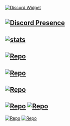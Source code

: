 [![Discord Widget](https://discord.com/api/guilds/744769532513615922/widget.png?style=banner2)](https://discord.gg/Wm8WqCSCUX)

[![Discord Presence](https://lanyard.cnrad.dev/api/744768007892500481?theme=light&bg=80f6ff&borderRadius=40px)](https://discord.com/users/744768007892500481)
---

<!--
static percentage vars per language
https://github.com/anuraghazra/github-readme-stats?tab=readme-ov-file#hide-progress-bars
-->
<!--
Themes
https://github.com/anuraghazra/github-readme-stats/blob/master/themes/README.md
-->
[![stats](https://github-readme-stats.vercel.app/api/top-langs/?username=Mikk155&layout=donut&theme=midnight-purple&hide=rescript,c,actionscript,batchfile,shell,cmake,makefile,awk,html)](https://github.com/anuraghazra/github-readme-stats)
---
[![Repo](https://github-readme-stats.vercel.app/api/pin/?username=Mikk155&repo=limitlesspotential-sdk&theme=midnight-purple)](https://github.com/Mikk155/limitlesspotential-sdk)
---
[![Repo](https://github-readme-stats.vercel.app/api/pin/?username=Mikk155&repo=Sven-Co-op&theme=midnight-purple)](https://github.com/Mikk155/Sven-Co-op)
---
<!--
[![Repo](https://github-readme-stats.vercel.app/api/pin/?username=Mikk155&repo=discord-bot2)](https://github.com/Mikk155/discord-bot2)
-->
[![Repo](https://github-readme-stats.vercel.app/api/pin/?username=Mikk155&repo=discord-bot&theme=midnight-purple)](https://github.com/Mikk155/discord-bot)
---
[![Repo](https://github-readme-stats.vercel.app/api/pin/?username=Mikk155&repo=youtube-music2&theme=midnight-purple)](https://github.com/Mikk155/youtube-music2)
[![Repo](https://github-readme-stats.vercel.app/api/pin/?username=Mikk155&repo=youtube-music&theme=midnight-purple)](https://github.com/Mikk155/youtube-music)
---
[![Repo](https://github-readme-stats.vercel.app/api/pin/?username=Mikk155&repo=Discord-Rich-Presence-Dynamic2&theme=midnight-purple)](https://github.com/Mikk155/Discord-Rich-Presence-Dynamic2)
[![Repo](https://github-readme-stats.vercel.app/api/pin/?username=Mikk155&repo=Discord-Rich-Presence-Dynamic&theme=midnight-purple)](https://github.com/Mikk155/Discord-Rich-Presence-Dynamic)
